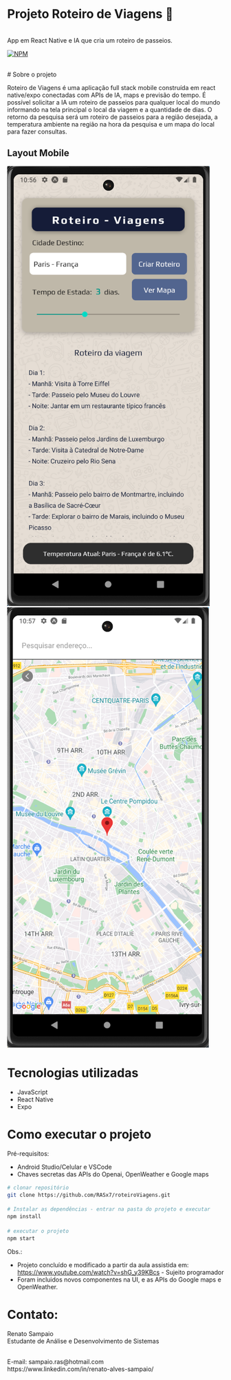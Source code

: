 # Projeto Roteiro de Viagens 👋
<br/>
App em React Native e IA que cria um roteiro de passeios.

[![NPM](https://img.shields.io/npm/l/react)](https://github.com/devsuperior/sds1-wmazoni/blob/master/LICENSE) 

<br/>
# Sobre o projeto

Roteiro de Viagens é uma aplicação full stack mobile construída em react native/expo conectadas com APIs de IA, maps e previsão do tempo.
É possível solicitar a IA um roteiro de passeios para qualquer local do mundo informando na tela principal o local da viagem e a quantidade de dias.
O retorno da pesquisa será um roteiro de passeios para a região desejada, a temperatura ambiente na região na hora da pesquisa e um mapa do local para fazer consultas.

## Layout Mobile
![Mobile 1](https://github.com/RASx7/assets/blob/main/Roteiro01.PNG)![Mobile 2](https://github.com/RASx7/assets/blob/main/Roteiro02.PNG)

# Tecnologias utilizadas
- JavaScript 
- React Native
- Expo
  
# Como executar o projeto

Pré-requisitos: 

- Android Studio/Celular e VSCode
- Chaves secretas das APIs do Openai, OpenWeather e Google maps


```bash
# clonar repositório
git clone https://github.com/RASx7/roteiroViagens.git

# Instalar as dependências - entrar na pasta do projeto e executar
npm install

# executar o projeto
npm start

```

Obs.: 
- Projeto concluído e modificado a partir da aula assistida em:
https://www.youtube.com/watch?v=shG_y39KBcs - 
Sujeito programador
- Foram incluidos novos componentes na UI, e as APIs do Google maps e OpenWeather.

# Contato:

Renato Sampaio
<br/>
Estudante de Análise e Desenvolvimento de Sistemas

<br/>
E-mail: sampaio.ras@hotmail.com
<br/>
https://www.linkedin.com/in/renato-alves-sampaio/

